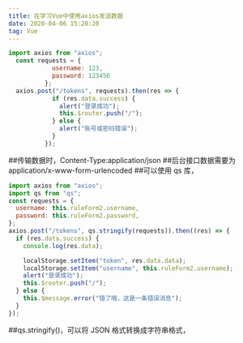 ```yaml
---
title: 在学习Vue中使用axios发送数据
date: 2020-04-06 15:20:20
tag: Vue
---
```


```JavaScript
import axios from "axios";
  const requests = {
            username: 123,
            password: 123456
          };
  axios.post("/tokens", requests).then(res => {
            if (res.data.success) {
              alert("登录成功");
              this.$router.push("/");
            } else {
              alert("账号或密码错误");
            }
          });
```

##传输数据时，Content-Type:application/json ##后台接口数据需要为 application/x-www-form-urlencoded ##可以使用 qs 库，

```javascript
import axios from "axios";
import qs from "qs";
const requests = {
  username: this.ruleForm2.username,
  password: this.ruleForm2.password,
};
axios.post("/tokens", qs.stringify(requests)).then((res) => {
  if (res.data.success) {
    console.log(res.data);

    localStorage.setItem("token", res.data.data);
    localStorage.setItem("username", this.ruleForm2.username);
    alert("登录成功");
    this.$router.push("/");
  } else {
    this.$message.error("错了哦，这是一条错误消息");
  }
});
```

##qs.stringify()，可以将 JSON 格式转换成字符串格式，
